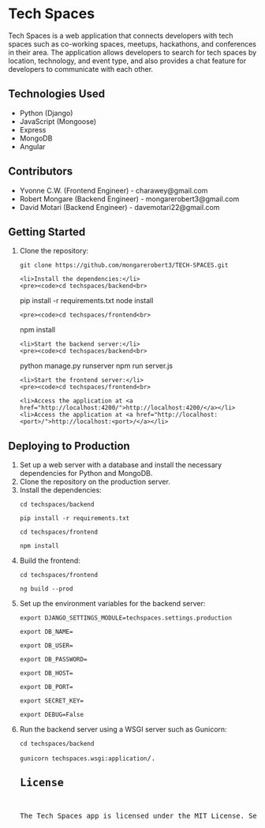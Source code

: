 <!DOCTYPE html>
<html>
<head>
	<meta charset="UTF-8">
</head>
<body>
<h1>Tech Spaces</h1>
<p>Tech Spaces is a web application that connects developers with tech spaces such as co-working spaces, meetups, hackathons, and conferences in their area. The application allows developers to search for tech spaces by location, technology, and event type, and also provides a chat feature for developers to communicate with each other.</p>

<h2>Technologies Used</h2>
<ul>
	<li>Python (Django)</li>
	<li>JavaScript (Mongoose)</li>
	<li>Express</li>
	<li>MongoDB</li>
	<li>Angular</li>
</ul>
<h2>Contributors</h2>
<ul>
	<li>Yvonne C.W. (Frontend Engineer) - charawey@gmail.com</li>
	<li>Robert Mongare (Backend Engineer) - mongarerobert3@gmail.com</li>
	<li>David Motari (Backend Engineer) - davemotari22@gmail.com</li>
</ul>
<h2>Getting Started</h2>
<ol>
	<li>Clone the repository:</li>
	<pre><code>git clone https://github.com/mongarerobert3/TECH-SPACES.git</code></pre>

	<li>Install the dependencies:</li>
	<pre><code>cd techspaces/backend<br>
pip install -r requirements.txt</code></pre>
node install </code></pre>


	<pre><code>cd techspaces/frontend<br>
npm install</code></pre>

	<li>Start the backend server:</li>
	<pre><code>cd techspaces/backend<br>
python manage.py runserver</code></pre>
npm run server.js</code></pre>


	<li>Start the frontend server:</li>
	<pre><code>cd techspaces/frontend<br>
</code></pre>


	<li>Access the application at <a href="http://localhost:4200/">http://localhost:4200/</a></li>
	<li>Access the application at <a href="http://localhost:<port>/">http://localhost:<port>/</a></li>
</ol>

<h2>Deploying to Production</h2>
<ol>
	<li>Set up a web server with a database and install the necessary dependencies for Python and MongoDB.</li>
    <li>Clone the repository on the production server.</li>
	<li>Install the dependencies:</li>
	<pre><code>cd techspaces/backend<br>
pip install -r requirements.txt</code></pre>
<pre><code>cd techspaces/frontend<br>
npm install</code></pre>
<li>Build the frontend:</li>
<pre><code>cd techspaces/frontend<br>
ng build --prod</code></pre>
<li>Set up the environment variables for the backend server:</li>
<pre><code>export DJANGO_SETTINGS_MODULE=techspaces.settings.production<br>
export DB_NAME=<database_name><br>
export DB_USER=<database_user><br>
export DB_PASSWORD=<database_password><br>
export DB_HOST=<database_host><br>
export DB_PORT=<database_port><br>
export SECRET_KEY=<secret_key><br>
export DEBUG=False</code></pre>
	<li>Run the backend server using a WSGI server such as Gunicorn:</li>
	<pre><code>cd techspaces/backend<br>
gunicorn techspaces.wsgi:application</code
Access the application at http://<server_ip>/.
<h2>License</h2>
<p>The Tech Spaces app is licensed under the MIT License. See LICENSE for more information.</p>
